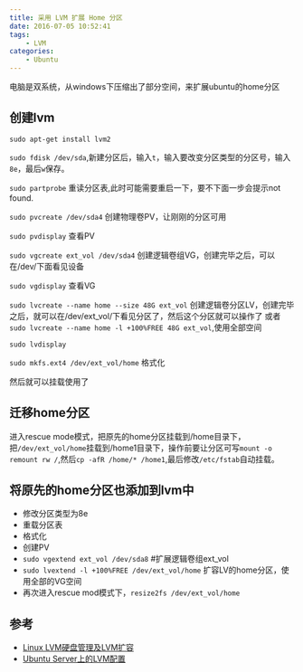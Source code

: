 ```yaml
---
title: 采用 LVM 扩展 Home 分区
date: 2016-07-05 10:52:41
tags:
    - LVM
categories:
    - Ubuntu
---
```


电脑是双系统，从windows下压缩出了部分空间，来扩展ubuntu的home分区

## 创建lvm
`sudo apt-get install lvm2` 


`sudo fdisk /dev/sda`,新建分区后，输入`t`，输入要改变分区类型的分区号，输入`8e`，最后`w`保存。  

`sudo partprobe` 重读分区表,此时可能需要重启一下，要不下面一步会提示not found.

`sudo pvcreate /dev/sda4`  创建物理卷PV，让刚刚的分区可用

<!--more-->

`sudo pvdisplay` 查看PV 

`sudo vgcreate ext_vol /dev/sda4` 创建逻辑卷组VG，创建完毕之后，可以在/dev/下面看见设备

`sudo vgdisplay` 查看VG  

`sudo lvcreate --name home --size 48G ext_vol` 创建逻辑卷分区LV，创建完毕之后，就可以在/dev/ext_vol/下看见分区了，然后这个分区就可以操作了
或者`sudo lvcreate --name home -l +100%FREE 48G ext_vol`,使用全部空间

`sudo lvdisplay `

`sudo mkfs.ext4 /dev/ext_vol/home` 格式化

然后就可以挂载使用了

## 迁移home分区
进入rescue mode模式，把原先的home分区挂载到/home目录下，把`/dev/ext_vol/home`挂载到/home1目录下，操作前要让分区可写`mount -o remount rw /`,然后`cp -afR /home/* /home1`,最后修改`/etc/fstab`自动挂载。

## 将原先的home分区也添加到lvm中
* 修改分区类型为8e
* 重载分区表
* 格式化
* 创建PV
* `sudo vgextend ext_vol /dev/sda8` #扩展逻辑卷组ext_vol
* `sudo lvextend -l +100%FREE /dev/ext_vol/home` 扩容LV的home分区，使用全部的VG空间
* 再次进入rescue mod模式下，`resize2fs /dev/ext_vol/home`


## 参考
* [Linux LVM硬盘管理及LVM扩容](http://www.cnblogs.com/gaojun/archive/2012/08/22/2650229.html) 
* [Ubuntu Server上的LVM配置](http://www.cnblogs.com/yasmi/articles/4835644.html)


